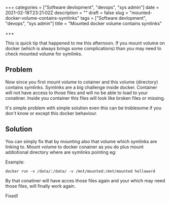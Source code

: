 +++
categories = ["Software devlopment", "devops", "sys admin"]
date = 2021-02-18T23:21:02Z
description = ""
draft = false
slug = "mounted-docker-volume-contains-symlinks"
tags = ["Software devlopment", "devops", "sys admin"]
title = "Mounted docker volume contains symlinks"

+++


This is quick tip that happened to me this afternoon. If you mount volume on docker (which is always brings some complications) than you may need to check mounted volume for symlinks.

## Problem

Now since you first mount volume to cotainer and this volume (directory) contains symlinks. Symlinks are a big challenge inside docker. Container will not have access to those files and will no be able to load to your conatiner. Inside you container this files will look like broken files or missing.

It's simple problem with simple solution even this can be troblesome if you don't know or except this docker behaviour.

## Solution

You can simply fix that by mounting also that volume which symlinks are linking to. Mount volume to docker conainer as you do plus mount addiotional directory where are symlinks pointing eg:

Example:

`docker run -v /data/:/data/ -v /mnt/mounted:/mnt/mounted helloword`

By that conatiner will have acces those files again and your which may need those files, will finally work again.

Fixed!
